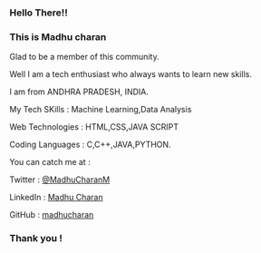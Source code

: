 ### Hello There!!

### This is Madhu charan

Glad to be a member of this community.

Well I am a tech enthusiast who always wants to learn new skills.

I am from ANDHRA PRADESH, INDIA.

My Tech SKills   : Machine Learning,Data Analysis

Web Technologies : HTML,CSS,JAVA SCRIPT

Coding Languages : C,C++,JAVA,PYTHON.

You can catch me at :

Twitter  : [@MadhuCharanM](https://twitter.com/MadhuCharanM)

LinkedIn : [Madhu Charan](https://www.linkedin.com/in/madhucharan/)

GitHub   : [madhucharan](https://github.com/madhucharan)

### Thank you !
